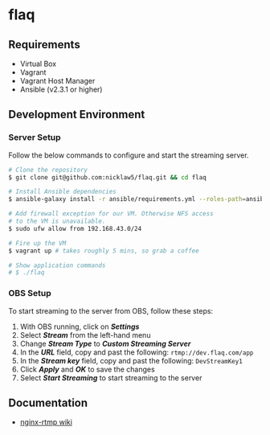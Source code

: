 # flaq

## Requirements

- Virtual Box
- Vagrant
- Vagrant Host Manager
- Ansible (v2.3.1 or higher)

## Development Environment

### Server Setup

Follow the below commands to configure and start the streaming server.

```bash
# Clone the repository
$ git clone git@github.com:nicklaw5/flaq.git && cd flaq

# Install Ansible dependencies
$ ansible-galaxy install -r ansible/requirements.yml --roles-path=ansible/roles

# Add firewall exception for our VM. Otherwise NFS access
# to the VM is unavailable.
$ sudo ufw allow from 192.168.43.0/24

# Fire up the VM
$ vagrant up # takes roughly 5 mins, so grab a coffee

# Show application commands
# $ ./flaq
```

### OBS Setup

To start streaming to the server from OBS, follow these steps:

1. With OBS running, click on ***Settings***
2. Select ***Stream*** from the left-hand menu
3. Change ***Stream Type*** to ***Custom Streaming Server***
4. In the ***URL*** field, copy and past the following: `rtmp://dev.flaq.com/app`
5. In the ***Stream key*** field, copy and past the following: `DevStreamKey1`
6. Click ***Apply*** and ***OK*** to save the changes
7. Select ***Start Streaming*** to start streaming to the server

## Documentation

- [nginx-rtmp wiki](https://github.com/arut/nginx-rtmp-module/wiki)
